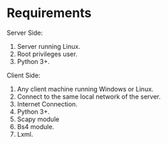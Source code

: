 # Requirements
Server Side:
  1. Server running Linux.
  2. Root privileges user.
  3. Python 3+.

Client Side:
  1. Any client machine running Windows or Linux.
  2. Connect to the same local network of the server.
  3. Internet Connection.
  4. Python 3+.
  5. Scapy module
  6. Bs4 module.
  7. Lxml.
